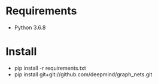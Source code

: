 # Requirements

* Python 3.6.8

# Install

* pip install -r requirements.txt
* pip install git+git://github.com/deepmind/graph_nets.git